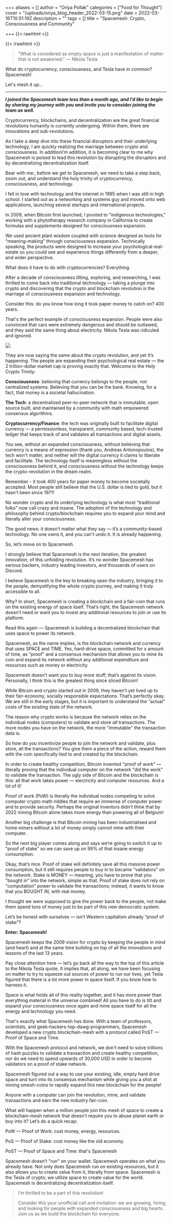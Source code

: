 +++
aliases = []
author = "Oriya Pollak"
categories = ["Food for Thought"]
cover = "/uploads/oriya_blog_header_2022-03-15.png"
date = 2022-03-16T10:51:19Z
description = ""
tags = []
title = "​​Spacemesh: Crypto, Consciousness and Community"

+++
{{< rawhtml >}}

<!-- Twitter Meta Tags --> <meta name="twitter:card" content="summary_large_image"> <meta property="twitter:domain" content="spacemesh.io"> <meta property="twitter:url" content="https://spacemesh.io/blog/spacemesh-crypto-consciousness-and-community/> <meta name="twitter:title" content="​​Spacemesh: Crypto, Consciousness and Community"> <meta name="twitter:description" content="Cryptocurrency, blockchains, and decentralization are the great financial revolutions humanity is currently undergoing. Within them, there are innovations and sub-revolutions."> <meta name="twitter:image" content="https://spacemesh.io/uploads/oriya_blog_header_2022-03-15.png">

{{< /rawhtml >}}

> "What is considered as empty space is just a manifestation of matter that is not awakened." — Nikola Tesla

What do cryptocurrency, consciousness, and Tesla have in common? Spacemesh!

Let's mesh it up…

***

**_I joined the Spacemesh team less than a month ago, and I’d like to begin by sharing my journey with you and invite you to consider joining the team as well._**

Cryptocurrency, blockchains, and decentralization are the great financial revolutions humanity is currently undergoing. Within them, there are innovations and sub-revolutions.

As I take a deep dive into these financial disruptors and their underlying technology, I am quickly realizing the marriage between crypto and consciousness. In additionI’m addition, it is becoming clear to me why Spacemesh is poised to lead this revolution by disrupting the disruptors and by decentralizing decentralization itself.

Bear with me:, before we get to Spacemesh, we need to take a step back, zoom out, and understand the holy trinity of cryptocurrency, consciousness, and technology.

I fell in love with technology and the internet in 1995 when I was still in high school. I started out as a networking and systems guy and moved onto web applications, launching several startups and international projects.

In 2009, when Bitcoin first launched, I pivoted to "indigenous technologies," working with a phytotherapy research company in California to create formulas and supplements designed for consciousness expansion.

We used ancient plant wisdom coupled with science designed as tools for “meaning-making” through consciousness expansion. Technically speaking, the products were designed to increase your psychological real-estate so you could see and experience things differently from a deeper, and wider perspective.

What does it have to do with cryptocurrencies? Everything.

After a decade of consciousness tilting, exploring, and researching, I was thrilled to come back into traditional technology — taking a plunge into crypto and discovering that the crypto and blockchain revolution _is_ the marriage of consciousness expansion and technology.

Consider this: do you know how long it took paper money to catch on? 400 years.

That's the perfect example of consciousness expansion. People were also convinced that cars were extremely dangerous and should be outlawed, and they said the same thing about electricity. Nikola Tesla was ridiculed and ignored.

![](/uploads/oriya_blog_2022-03-16.jpeg)

They are now saying the same about the crypto revolution, and yet it’s happening. The people are expanding their psychological real estate — the 2 trillion-dollar market cap is proving exactly that. Welcome to the Holy Crypto Trinity:

**Consciousness**: believing that currency belongs to the people, not centralized systems. Believing that you can be the bank. Knowing, for a fact, that money is a societal hallucination.

**The Tech**: a decentralized peer-to-peer network that is immutable, open source built, and maintained by a community with math empowered consensus algorithms.

**Cryptocurrency/Finance**: the tech was originally built to facilitate digital currency — a permissionless, transparent, community based, tech-trusted ledger that keeps track of and validates all transactions and digital assets.

You see, without an expanded consciousness, without believing that currency is a means of expression (thank you, Andreas Antonopoulos), the tech won't matter, and neither will the digital currency it claims to liberate and facilitate. The technology itself is meaningless without the consciousness behind it, and consciousness without the technology keeps the crypto-revolution in the dream realm.

Remember - it took 400 years for paper money to become societally accepted. Most people still believe that the U.S. dollar is tied to gold, but it hasn't been since 1971!

No wonder crypto and its underlying technology is what most “traditional folks” now call crazy and insane. The adoption of the technology and philosophy behind crypto/blockchain requires you to expand your mind and literally alter your consciousness.

The good news: it doesn’t matter what they say — it’s a community-based technology. No one owns it, and you can't undo it. It is already happening.

So, let’s move on to Spacemesh.

I strongly believe that Spacemesh is the next iteration, the greatest innovation, of this unfolding revolution. It’s no wonder Spacemesh has serious backers, industry leading investors, and thousands of users on Discord.

I believe Spacemesh is the key to breaking open the industry, bringing it to the people, demystifying the whole crypto journey, and making it truly accessible to all.

Why? In short, Spacemesh is creating a blockchain and a fair-coin that runs on the existing energy of space itself. That’s right, the Spacemesh network doesn’t need or want you to invest any additional resources to join or use its platform.

Read this again — Spacemesh is building a decentralized blockchain that uses space to power its network.

Spacemesh, as the name implies, is the blockchain network and currency that uses SPACE and TIME. Yes, hard-drive space, committed for x amount of time, as "proof" and a consensus mechanism that allows you to mine its coin and expand its network without any additional expenditure and resources such as money or electricity.

Spacemesh doesn’t want you to buy more stuff; that’s against its vision. Personally, I think this is the greatest thing since sliced Bitcoin!

While Bitcoin and crypto started out in 2009, they haven’t yet lived up to their fair-economy, socially responsible expectations. That’s perfectly okay. We are still in the early stages, but it is important to understand the "actual" costs of the existing state of the network.

The reason why crypto works is because the network relies on the individual nodes (computers) to validate and store _all_ transactions. The more nodes you have on the network, the more "immutable" the transaction data is.

So how do you incentivize people to join the network and validate, plus store, all the transactions? You give them a piece of the action, reward them with the coin specifically tied to and created by the blockchain.

In order to create healthy competition, Bitcoin invented "proof of work" — literally proving that the individual computer on the network "did the work" to validate the transaction. The ugly side of Bitcoin and the blockchain is this: all that work takes power — electricity and computer resources. And a lot of it!

Proof of work (PoW) is literally the individual nodes competing to solve computer crypto math riddles that require an immense of computer power and to provide security. Perhaps the original inventors didn't think that by 2022 mining Bitcoin alone takes more energy than powering all of Belgium!

Another big challenge is that Bitcoin mining has been industrialised and home miners without a lot of money simply cannot mine with their computer.

So the next big player comes along and says we’re going to switch it up to "proof of stake" so we can save up on 99% of that insane energy consumption.

Okay, that’s nice. Proof of stake will definitely save all this massive power consumption, but it still requires people to buy in to became "validators" on the network. Stake is MONEY — meaning, you have to prove that you "bought in" into the network, simple as that. Proof of stake does not rely on "computation" power to validate the transactions; instead, it wants to know that you BOUGHT IN, with real money.

I thought we were supposed to give the power back to the people, not make them spend tons of money just to be part of this new democratic system.

Let’s be honest with ourselves — isn’t Western capitalism already “proof of stake”?

**Enter: Spacemesh!**

Spacemesh keeps the 2009 vision for crypto by keeping the people in mind (and heart) and at the same time building on top of all the innovations and lessons of the last 13 years.

Pay close attention here — let’s go back all the way to the top of this article to the Nikola Tesla quote. It implies that, all along, we have been focusing on matter to try to squeeze out sources of power to run our lives, yet Tesla figured that there is a lot more power in space itself. If you know how to harness it.

Space is what holds all of this reality together, and it has more power than everything material in the universe combined! All you have to do is tilt and expand your consciousness once again and mine space itself for all the energy and technology you need.

That's exactly what Spacemesh has done. With a team of professors, scientists, and geek-hackers-top-dawg-programmers, Spacemesh developed a new crypto blockchain-mesh with a protocol called PoST — Proof of Space and Time.

With the Spacemesh protocol and network, we don't need to solve trillions of hash puzzles to validate a transaction and create healthy competition, nor do we need to spend upwards of 30,000 USD in order to become validators on a proof of stake network.

Spacemesh figured out a way to use your existing, idle, empty hard drive space and turn into its consensus mechanism while giving you a shot at mining smesh-coins to rapidly expand this new blockchain for the people!

Anyone with a computer can join the revolution, mine, and validate transactions and earn the new industry fair-coin.

What will happen when a million people join this mesh of space to create a blockchain-mesh network that doesn't require you to abuse planet earth or buy into it? Let’s do a quick recap:

PoW — Proof of Work: cost money, energy, resources.

PoS — Proof of Stake: cost money like the old economy.

PoST — Proof of Space and Time: that's Spacemesh

Spacemesh doesn’t "run" on your wallet. Spacemesh operates on what you already have. Not only does Spacemesh run on existing resources, but it also allows you to create value from it, literally from space. Spacemesh is the Tesla of crypto; we utilize space to create value for the world. Spacemesh is decentralizing decentralization itself.

> I’m thrilled to be a part of this revolution!
>
> Consider this your unofficial call and invitation: we are growing, hiring, and looking for people with expanded consciousness and big hearts. Join us as we build the blockchain for everyone.